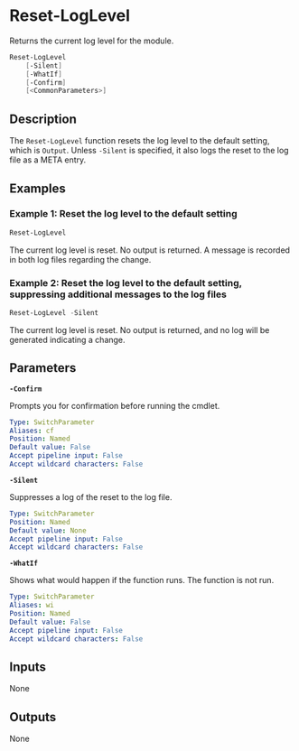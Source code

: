 # Reset-LogLevel
Returns the current log level for the module.

```powershell
Reset-LogLevel
    [-Silent]
    [-WhatIf]
    [-Confirm]
    [<CommonParameters>]
```

## Description
The `Reset-LogLevel` function resets the log level to the default setting, which is `Output`. Unless `-Silent` is specified, it also logs the reset to the log file as a META entry.

## Examples

### Example 1: Reset the log level to the default setting

```powershell
Reset-LogLevel
```

The current log level is reset. No output is returned. A message is recorded in both log files regarding the change.

### Example 2: Reset the log level to the default setting, suppressing additional messages to the log files

```powershell
Reset-LogLevel -Silent
```

The current log level is reset. No output is returned, and no log will be generated indicating a change.

## Parameters

__`-Confirm`__

Prompts you for confirmation before running the cmdlet.

```yaml
Type: SwitchParameter
Aliases: cf
Position: Named
Default value: False
Accept pipeline input: False
Accept wildcard characters: False
```

__`-Silent`__

Suppresses a log of the reset to the log file.

```yaml
Type: SwitchParameter
Position: Named
Default value: None
Accept pipeline input: False
Accept wildcard characters: False
```

__`-WhatIf`__

Shows what would happen if the function runs. The function is not run.

```yaml
Type: SwitchParameter
Aliases: wi
Position: Named
Default value: False
Accept pipeline input: False
Accept wildcard characters: False
```

## Inputs

None

## Outputs

None
